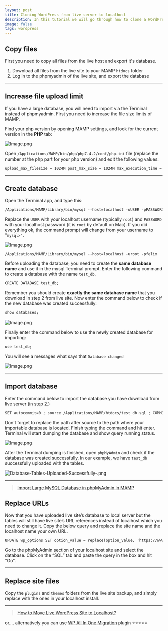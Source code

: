 ```yaml
---
layout: post
title: Cloning WordPress from live server to localhost
description: In this tutorial we will go through how to clone a WordPress site from a live server to localhost (even with large databases).
image: false
tags: wordpress
---
```


## Copy files

First you need to copy all files from the live host and export it's database.

1. Download all files from the live site to your MAMP `htdocs` folder
2. Log in to the phpmyadmin of the live site, and export the database

---

## Increase file upload limit

If you have a large database, you will need to import via the Terminal instead of phpmyadmin. First you need to increase the file size limits of MAMP.

Find your php version by opening MAMP settings, and look for the current version in the **PHP** tab:

![Image.png](https://res.craft.do/user/full/34d81fee-a2e7-021c-d5fc-2e46d6c760cb/doc/BA415894-9086-4C66-A161-DB93BA96605E/9AB2D761-10FC-49C9-9E7F-596F7CDBED5A_2/TTO9zjlovLqfFAgQSRQZh0sykbZB3woW5uUTesKEdscz/Image.png)

Open `/Applications/MAMP/bin/php/php7.4.2/conf/php.ini` file (replace the number at the php part for your php version) and edit the following values:

```html
upload_max_filesize = 1024M post_max_size = 1024M max_execution_time = 3000 memorylimit = 512M
```

---

## Create database

Open the Terminal app, and type this:

```html
/Applications/MAMP/Library/bin/mysql --host=localhost -uUSER -pPASSWORD
```

Replace the `USER` with your localhost username (typically `root`) and `PASSWORD` with your localhost password (it is `root` by default on Mac). If you did everything ok, the command prompt will change from your username to "`mysql>"`.

![Image.png](https://res.craft.do/user/full/34d81fee-a2e7-021c-d5fc-2e46d6c760cb/doc/BA415894-9086-4C66-A161-DB93BA96605E/40FE1871-7929-4386-9397-95FDB8B889C1_2/Q2oKeGEkQykquuSU4wvcaj66QQN1blNGLkpP4Nxtf8Yz/Image.png)

```other
/Applications/MAMP/Library/bin/mysql --host=localhost -uroot -pfelix
```

Before uploading the database, you need to create the **same database name** and use it in the mysql Terminal prompt. Enter the following command to create a database with the name `test_db`.

```html
CREATE DATABASE test_db;
```

Remember you should create **exactly the same database name** that you download in step 2 from live site. Now enter the command below to check if the new database was created successfully:

```html
show databases;
```

![Image.png](https://res.craft.do/user/full/34d81fee-a2e7-021c-d5fc-2e46d6c760cb/doc/BA415894-9086-4C66-A161-DB93BA96605E/43F2F672-84B7-4D87-9BB6-0373614ED99E_2/c5gHFXpxWF1kLxELpmhrbjPhknVQ6yYq3dQpCVJoQ0wz/Image.png)

Finally enter the command below to use the newly created database for importing:

```html
use test_db;
```

You will see a messages what says that `Database changed`

![Image.png](https://res.craft.do/user/full/34d81fee-a2e7-021c-d5fc-2e46d6c760cb/doc/BA415894-9086-4C66-A161-DB93BA96605E/CCCBD62F-F9A9-4D16-B75C-95976C72BB0A_2/5dqPRRFv5mlwbmbCkRSlQUllofFK9EGFF3FrsYzCsmcz/Image.png)

---

## Import database

Enter the command below to import the database you have download from live server (in step 2.)

```html
SET autocommit=0 ; source /Applications/MAMP/htdocs/test_db.sql ; COMMIT ;
```

Don't forget to replace the path after source to the path where your importable database is located. Finish typing the command and hit enter. Terminal will start dumping the database and show query running status.

![Image.png](https://res.craft.do/user/full/34d81fee-a2e7-021c-d5fc-2e46d6c760cb/doc/BA415894-9086-4C66-A161-DB93BA96605E/86BCA162-A7E1-4456-B175-EB860C097A9F_2/fJmkKzeR41AY85u5t51DEgB9ZkzhUmpyYZaIJwbYh6Mz/Image.png)

After the Terminal dumping is finished, open `phpMyAdmin` and check if the database was created successfully. In our example, we have `test_db` successfully uploaded with the tables.

![Database-Tables-Uploaded-Successfully-.png](https://res.craft.do/user/full/34d81fee-a2e7-021c-d5fc-2e46d6c760cb/doc/BA415894-9086-4C66-A161-DB93BA96605E/18881960-A223-432C-8860-E8E6FCBFF8B6_2/0GHaQ8wPu1D2PomcdKEclFQMrcIflFNfQWqWJS9Swi8z/Database-Tables-Uploaded-Successfully-.png)

---

> [Import Large MySQL Database in phpMyAdmin in MAMP](https://www.webnots.com/how-to-import-large-mysql-database-in-mamp-using-terminal/)

## Replace URLs

Now that you have uploaded live site’s database to local server but the tables will still have live site’s URL references instead of localhost which you need to change it. Copy the below query and replace the site name and the localhost name your own URL.

```html
UPDATE wp_options SET option_value = replace(option_value, 'https://www.yoursitename.com', 'http://localhost') WHERE option_name = 'home' OR option_name = 'siteurl'; UPDATE wp_posts SET post_content = replace(post_content, 'https://www.yoursitename.com', 'http://localhost'); UPDATE wp_postmeta SET meta_value = replace(meta_value,'https://www.yoursitename.com','http://localhost');
```

Go to the phpMyAdmin section of your localhost site and select the database. Click on the “SQL” tab and paste the query in the box and hit "Go".

---

## Replace site files

Copy the `plugins` and `themes` folders from the live site backup, and simply replace with the ones in your localhost install.

---

> [How to Move Live WordPress Site to Localhost?](https://www.webnots.com/how-to-move-live-wordpress-site-to-localhost/)

or.... alternatively you can use [WP All In One Migration](https://hu.wordpress.org/plugins/all-in-one-wp-migration/) plugin ⭐️⭐️⭐️⭐️⭐️
